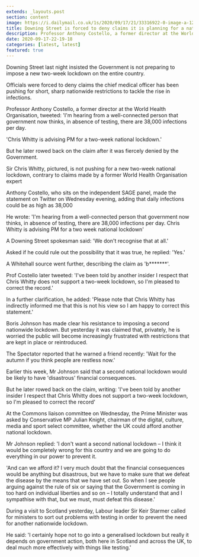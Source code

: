 ```yaml
---
extends: _layouts.post
section: content
image: https://i.dailymail.co.uk/1s/2020/09/17/21/33316922-0-image-a-12_1600375714861.jpg 
title: Downing Street is forced to deny claims it is planning for a nationwide two-week lockdown 
description: Professor Anthony Costello, a former director at the World Health Organisation, made the claim on Wednesday night but later rowed back after it was fiercely denied by the Government. 
date: 2020-09-17-22-19-18 
categories: [latest, latest] 
featured: true 
--- 
```

Downing Street last night insisted the Government is not preparing to impose a new two-week lockdown on the entire country.

Officials were forced to deny claims the chief medical officer has been pushing for short, sharp nationwide restrictions to tackle the rise in infections.

Professor Anthony Costello, a former director at the World Health Organisation, tweeted: 'I'm hearing from a well-connected person that government now thinks, in absence of testing, there are 38,000 infections per day.

'Chris Whitty is advising PM for a two-week national lockdown.'

But he later rowed back on the claim after it was fiercely denied by the Government.

Sir Chris Whitty, pictured, is not pushing for a new two-week national lockdown, contrary to claims made by a former World Health Organisation expert

Anthony Costello, who sits on the independent SAGE panel, made the statement on Twitter on Wednesday evening, adding that daily infections could be as high as 38,000

He wrote: 'I'm hearing from a well-connected person that government now thinks, in absence of testing, there are 38,000 infections per day. Chris Whitty is advising PM for a two week national lockdown'

A Downing Street spokesman said: 'We don't recognise that at all.'

Asked if he could rule out the possibility that it was true, he replied: 'Yes.'

A Whitehall source went further, describing the claim as 'b*******'.

Prof Costello later tweeted: 'I've been told by another insider I respect that Chris Whitty does not support a two-week lockdown, so I'm pleased to correct the record.'

In a further clarification, he added: 'Please note that Chris Whitty has indirectly informed me that this is not his view so I am happy to correct this statement.'

Boris Johnson has made clear his resistance to imposing a second nationwide lockdown. But yesterday it was claimed that, privately, he is worried the public will become increasingly frustrated with restrictions that are kept in place or reintroduced.

The Spectator reported that he warned a friend recently: 'Wait for the autumn if you think people are restless now.'

Earlier this week, Mr Johnson said that a second national lockdown would be likely to have 'disastrous' financial consequences.

But he later rowed back on the claim, writing: 'I've been told by another insider I respect that Chris Whitty does not support a two-week lockdown, so I'm pleased to correct the record'

At the Commons liaison committee on Wednesday, the Prime Minister was asked by Conservative MP Julian Knight, chairman of the digital, culture, media and sport select committee, whether the UK could afford another national lockdown.

Mr Johnson replied: 'I don't want a second national lockdown – I think it would be completely wrong for this country and we are going to do everything in our power to prevent it.

'And can we afford it? I very much doubt that the financial consequences would be anything but disastrous, but we have to make sure that we defeat the disease by the means that we have set out. So when I see people arguing against the rule of six or saying that the Government is coming in too hard on individual liberties and so on – I totally understand that and I sympathise with that, but we must, must defeat this disease.'

During a visit to Scotland yesterday, Labour leader Sir Keir Starmer called for ministers to sort out problems with testing in order to prevent the need for another nationwide lockdown.

He said: 'I certainly hope not to go into a generalised lockdown but really it depends on government action, both here in Scotland and across the UK, to deal much more effectively with things like testing.'

